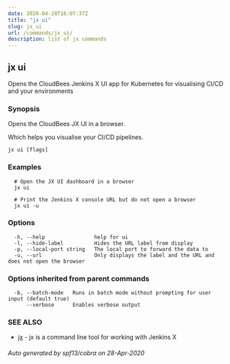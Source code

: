 ```yaml
---
date: 2020-04-28T16:07:37Z
title: "jx ui"
slug: jx_ui
url: /commands/jx_ui/
description: list of jx commands
---
```

## jx ui

Opens the CloudBees Jenkins X UI app for Kubernetes for visualising CI/CD and your environments

### Synopsis

Opens the CloudBees JX UI in a browser. 

Which helps you visualise your CI/CD pipelines.

```
jx ui [flags]
```

### Examples

```
  # Open the JX UI dashboard in a browser
  jx ui
  
  # Print the Jenkins X console URL but do not open a browser
  jx ui -u
```

### Options

```
  -h, --help                help for ui
  -l, --hide-label          Hides the URL label from display
  -p, --local-port string   The local port to forward the data to
  -u, --url                 Only displays the label and the URL and does not open the browser
```

### Options inherited from parent commands

```
  -b, --batch-mode   Runs in batch mode without prompting for user input (default true)
      --verbose      Enables verbose output
```

### SEE ALSO

* [jx](/commands/jx/)	 - jx is a command line tool for working with Jenkins X

###### Auto generated by spf13/cobra on 28-Apr-2020
